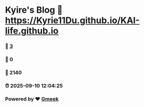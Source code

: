# Kyire's Blog :link: https://Kyrie11Du.github.io/KAI-life.github.io 
### :page_facing_up: [3](https://Kyrie11Du.github.io/KAI-life.github.io/tag.html) 
### :speech_balloon: 0 
### :hibiscus: 2140 
### :alarm_clock: 2025-09-10 12:04:25 
### Powered by :heart: [Gmeek](https://github.com/Meekdai/Gmeek)

